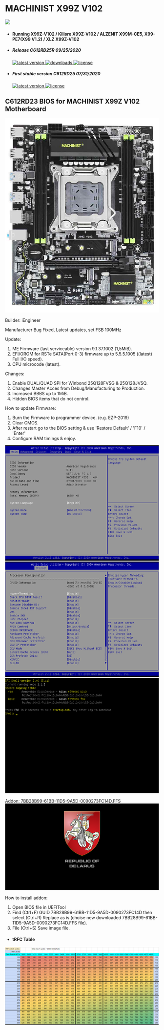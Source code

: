 # MACHINIST X99Z V102
[![](https://www.paypalobjects.com/en_US/i/btn/btn_donateCC_LG.gif)](https://www.paypal.com/cgi-bin/webscr?cmd=_s-xclick&hosted_button_id=V67FWZ82WTFTW)
* #### Running X99Z-V102 / Kllisre X99Z-V102 / ALZENIT X99M-CE5, X99-PE7(X99 V1.2) / XLZ X99Z-V102
* ##### Release C612RD25R 09/25/2020
    <a href="https://github.com/BIOS-iEngineer/MACHINIST-X99ZV102/releases/latest">
        <img src="https://img.shields.io/github/release/BIOS-iEngineer/MACHINIST-X99ZV102.svg?color=silver&style=for-the-badge&logo=appveyor" alt="latest version"/>
    </a>
    <a href="https://github.com/BIOS-iEngineer/MACHINIST-X99ZV102/releases">
        <img src="https://img.shields.io/github/downloads/BIOS-iEngineer/MACHINIST-X99ZV102/total.svg?color=silver&style=for-the-badge&logo=appveyor" alt="downloads"/>
    </a>
    <a href="https://github.com/BIOS-iEngineer/MACHINIST-X99ZV102/blob/master/License">
        <img src="https://img.shields.io/github/license/BIOS-iEngineer/MACHINIST-X99ZV102.svg?style=for-the-badge&logo=appveyor" alt="license"/>
    </a>
* ##### First stable version C612RD25 07/31/2020
    <a href="https://github.com/BIOS-iEngineer/MACHINIST-X99ZV102/raw/0bc383519511f6c650b7bde02f85b662c3f0861d/C612RD23.BIN">
        <img src="https://img.shields.io/github/release/BIOS-iEngineer/MACHINIST-X99ZV102.svg?color=silver&style=for-the-badge&logo=appveyor" alt="latest version"/>
    </a>
    <a href="https://github.com/BIOS-iEngineer/MACHINIST-X99ZV102/blob/master/License">
        <img src="https://img.shields.io/github/license/BIOS-iEngineer/MACHINIST-X99ZV102.svg?style=for-the-badge&logo=appveyor" alt="license"/>
    </a>

## C612RD23 BIOS for MACHINIST X99Z V102 Motherboard
  
![X99Z-V102 Motherboard](Motherboard.PNG)
  
  Builder: iEngineer
  
  Manufacturer Bug Fixed, Latest updates, set FSB 100MHz
  
  Update:
1) ME Firmware (last serviceable) version 9.1.37.1002 (1,5MiB).
2) EFI/OROM for RSTe SATA(Port 0-3) firmware up to 5.5.5.1005 ((latest) Full I/O speed).
3) CPU microcode (latest).

  Changes:
1) Enable DUAL/QUAD SPI for Winbond 25Q128FVSG & 25Q128JVSQ.
2) Changes Master Acces from Debug/Manufacturing to Production.
3) Increased BBBS up to 1MiB.
4) Hidden BIOS items that do not control.

  How to update Firmware:
1) Burn the Firmware to programmer device. (e.g. EZP-2019)
2) Clear CMOS.
3) After restart go to the BIOS setting & use 'Restore Default' / 'F10' / 'Enter'
4) Configure RAM timings & enjoy.
  
![Main C612RD23 BIOS](MAIN.png)
![C612RD23 BIOS for MACHINIST X99Z V102 Motherboard 07/31/2020](CPU.png)
![UEFI Shell 2.40 C612RD23 BIOS](SHELL.png)

Addon: 7BB28B99-61BB-11D5-9A5D-0090273FC14D.FFS
![Belarus Edition](BELARUS-EDITION.png)

  How to install addon:
1) Open BIOS file in UEFITool
2) Find (Ctrl+F) GUID 7BB28B99-61BB-11D5-9A5D-0090273FC14D then select (Ctrl+R) Replace as is (choise new downloaded  7BB28B99-61BB-11D5-9A5D-0090273FC14D.FFS file).
3) File (Ctrl+S) Save image file.

* #### tRFC Table
![tRFC Table](tRFC-Table.png)
